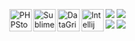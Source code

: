 <img align="left" alt="PHPStorm" width="40px" src="https://resources.jetbrains.com/storage/products/company/brand/logos/PhpStorm_icon.png" />
<img align="left" alt="SublimeText" width="40px" src="https://www.sublimehq.com/images/sublime_text.png" />
<img align="left" alt="DataGrip" width="40px" src="https://resources.jetbrains.com/storage/products/company/brand/logos/DataGrip_icon.png" />
<img align="left" alt="Intellij" width="40px" src="https://cdn.icon-icons.com/icons2/3053/PNG/512/intellij_macos_bigsur_icon_190061.png" />


<img src="https://readme-typing-svg.herokuapp.com/?font=Fira+Code&pause=1000&width=435&lines=Hi!+I'm+AtlanticDany;I'm+learning+PHP%2CJava+and+C%2B%2B;PocketMine-MP+and+NukkitX+Developer">
<img src="https://img.shields.io/github/stars/AtlanticDany?logo=github&style=social">
<section id='stats'>
  <img src="https://github-readme-stats.vercel.app/api?username=AtlanticDany&show_icons=true&theme=tokyonight">
  <img src="https://github-readme-stats.vercel.app/api/top-langs/?username=AtlanticDany&layout=compact&theme=github_dark">

